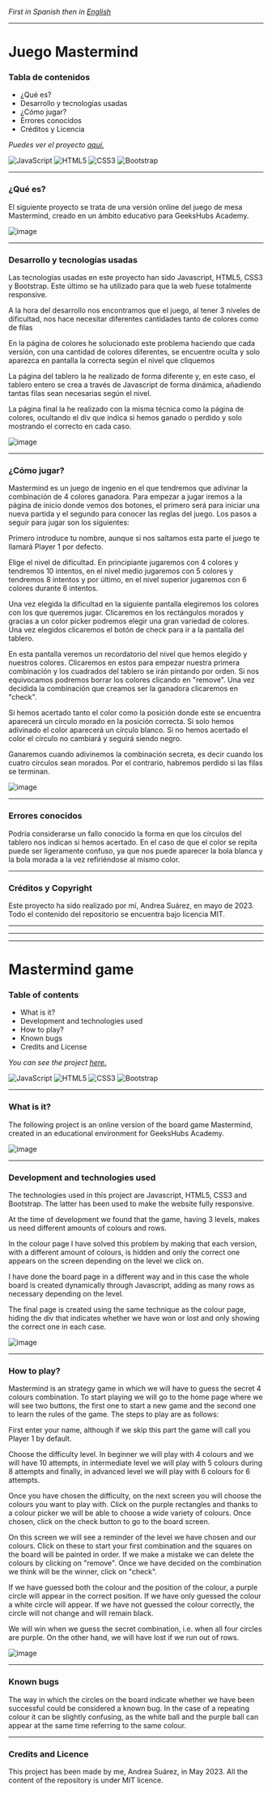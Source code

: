 
*First in Spanish then in* [*English*](https://github.com/ansualo/proyecto3-mastermind#mastermind-game)

---

# Juego Mastermind

### Tabla de contenidos 

- ¿Qué es?
- Desarrollo y tecnologías usadas
- ¿Cómo jugar?
- Errores conocidos 
- Créditos y Licencia

 
*Puedes ver el proyecto* [*aquí.*](https://ansualo.github.io/proyecto3-mastermind/)

![JavaScript](https://img.shields.io/badge/javascript-%23323330.svg?style=for-the-badge&logo=javascript&logoColor=%23F7DF1E) ![HTML5](https://img.shields.io/badge/html5-%23E34F26.svg?style=for-the-badge&logo=html5&logoColor=white) ![CSS3](https://img.shields.io/badge/css3-%231572B6.svg?style=for-the-badge&logo=css3&logoColor=white) ![Bootstrap](https://img.shields.io/badge/bootstrap-%23563D7C.svg?style=for-the-badge&logo=bootstrap&logoColor=white)  

---

### ¿Qué es? 

El siguiente proyecto se trata de una versión online del juego de mesa Mastermind, creado en un ámbito educativo para GeeksHubs Academy. 

![image](./img/readme1.png)

---
### Desarrollo y tecnologías usadas

Las tecnologías usadas en este proyecto han sido Javascript, HTML5, CSS3 y Bootstrap. Este último se ha utilizado para que la web fuese totalmente responsive.

A la hora del desarrollo nos encontramos que el juego, al tener 3 niveles de dificultad, nos hace necesitar diferentes cantidades tanto de colores como de filas

En la página de colores he solucionado este problema haciendo que cada versión, con una cantidad de colores diferentes, se encuentre oculta y solo aparezca en pantalla la correcta según el nivel que cliquemos

La página del tablero la he realizado de forma diferente y, en este caso, el tablero entero se crea a través de Javascript de forma dinámica, añadiendo tantas filas sean necesarias según el nivel.

La página final la he realizado con la misma técnica como la página de colores, ocultando el div que indica si hemos ganado o perdido y solo mostrando el correcto en cada caso.

![image](./img/readme3.png)


---
### ¿Cómo jugar?

Mastermind es un juego de ingenio en el que tendremos que adivinar la combinación de 4 colores ganadora. Para empezar a jugar iremos a la página de inicio donde vemos dos botones, el primero será para iniciar una nueva partida y el segundo para conocer las reglas del juego. Los pasos a seguir para jugar son los siguientes: 

Primero introduce tu nombre, aunque si nos saltamos esta parte el juego te llamará Player 1 por defecto.

Elige el nivel de dificultad. En principiante jugaremos con 4 colores y tendremos 10 intentos, en el nivel medio jugaremos con 5 colores y tendremos 8 intentos y por último, en el nivel superior jugaremos con 6 colores durante 6 intentos.

Una vez elegida la dificultad en la siguiente pantalla elegiremos los colores con los que queremos jugar. Clicaremos en los rectángulos morados y gracias a un color picker podremos elegir una gran variedad de colores. Una vez elegidos clicaremos el botón de check para ir a la pantalla del tablero.

En esta pantalla veremos un recordatorio del nivel que hemos elegido y nuestros colores. Clicaremos en estos para empezar nuestra primera combinación y los cuadrados del tablero se irán pintando por orden. Si nos equivocamos podremos borrar los colores clicando en "remove". Una vez decidida la combinación que creamos ser la ganadora clicaremos en "check".

Si hemos acertado tanto el color como la posición donde este se encuentra aparecerá un círculo morado en la posición correcta. Si solo hemos adivinado el color aparecerá un círculo blanco. Si no hemos acertado el color el círculo no cambiará y seguirá siendo negro.

Ganaremos cuando adivinemos la combinación secreta, es decir cuando los cuatro círculos sean morados. Por el contrario, habremos perdido si las filas se terminan.

![image](./img/readme2.png)


---
### Errores conocidos

Podría considerarse un fallo conocido la forma en que los círculos del tablero nos indican si hemos acertado. En el caso de que el color se repita puede ser ligeramente confuso, ya que nos puede aparecer la bola blanca y la bola morada a la vez refiriéndose al mismo color.

---
### Créditos y Copyright 

Este proyecto ha sido realizado por mí, Andrea Suárez, en mayo de 2023. Todo el contenido del repositorio se encuentra bajo licencia MIT.



---
---
---

# Mastermind game

### Table of contents 

- What is it?
- Development and technologies used
- How to play?
- Known bugs 
- Credits and License

 
*You can see the project* [*here.*](https://ansualo.github.io/proyecto3-mastermind/)

![JavaScript](https://img.shields.io/badge/javascript-%23323330.svg?style=for-the-badge&logo=javascript&logoColor=%23F7DF1E) ![HTML5](https://img.shields.io/badge/html5-%23E34F26.svg?style=for-the-badge&logo=html5&logoColor=white) ![CSS3](https://img.shields.io/badge/css3-%231572B6.svg?style=for-the-badge&logo=css3&logoColor=white) ![Bootstrap](https://img.shields.io/badge/bootstrap-%23563D7C.svg?style=for-the-badge&logo=bootstrap&logoColor=white)  

---

### What is it? 

The following project is an online version of the board game Mastermind, created in an educational environment for GeeksHubs Academy.

![image](./img/readme1.png)

---
### Development and technologies used

The technologies used in this project are Javascript, HTML5, CSS3 and Bootstrap. The latter has been used to make the website fully responsive.

At the time of development we found that the game, having 3 levels, makes us need different amounts of colours and rows.

In the colour page I have solved this problem by making that each version, with a different amount of colours, is hidden and only the correct one appears on the screen depending on the level we click on.

I have done the board page in a different way and in this case the whole board is created dynamically through Javascript, adding as many rows as necessary depending on the level.

The final page is created using the same technique as the colour page, hiding the div that indicates whether we have won or lost and only showing the correct one in each case.

![image](./img/readme3.png)

---
### How to play?

Mastermind is an strategy game in which we will have to guess the secret 4 colours combination. To start playing we will go to the home page where we will see two buttons, the first one to start a new game and the second one to learn the rules of the game. The steps to play are as follows: 

First enter your name, although if we skip this part the game will call you Player 1 by default.

Choose the difficulty level. In beginner we will play with 4 colours and we will have 10 attempts, in intermediate level we will play with 5 colours during 8 attempts and finally, in advanced level we will play with 6 colours for 6 attempts.

Once you have chosen the difficulty, on the next screen you will choose the colours you want to play with. Click on the purple rectangles and thanks to a colour picker we will be able to choose a wide variety of colours. Once chosen, click on the check button to go to the board screen.

On this screen we will see a reminder of the level we have chosen and our colours. Click on these to start your first combination and the squares on the board will be painted in order. If we make a mistake we can delete the colours by clicking on "remove". Once we have decided on the combination we think will be the winner, click on "check".

If we have guessed both the colour and the position of the colour, a purple circle will appear in the correct position. If we have only guessed the colour a white circle will appear. If we have not guessed the colour correctly, the circle will not change and will remain black.

We will win when we guess the secret combination, i.e. when all four circles are purple. On the other hand, we will have lost if we run out of rows.

![image](./img/readme2.png)

---
### Known bugs

The way in which the circles on the board indicate whether we have been successful could be considered a known bug. In the case of a repeating colour it can be slightly confusing, as the white ball and the purple ball can appear at the same time referring to the same colour.

---
### Credits and Licence

This project has been made by me, Andrea Suárez, in May 2023. All the content of the repository is under MIT licence.
